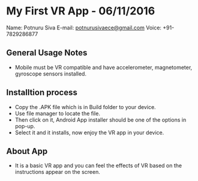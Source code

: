 My First VR App - 06/11/2016
============================
Name: Potnuru Siva
E-mail: potnurusivaece@gmail.com
Voice: +91-7829286877

General Usage Notes
-------------------
- Mobile must be VR compatible and have accelerometer, magnetometer, gyroscope sensors     installed.


Installtion process
-------------------
- Copy the .APK file which is in Build folder to your device.
- Use file manager to locate the file.
- Then click on it, Android App installer should be one of the options in pop-up.
- Select it and it installs, now enjoy the VR app in your device.

About App
---------
- It is a basic VR app and you can feel the effects of VR based on the instructions appear on the screen.